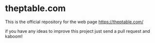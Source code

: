 # theptable.com
This is the official repository for the web page https://theptable.com/

if you have any ideas to improve this project just send a pull request and kaboom!
